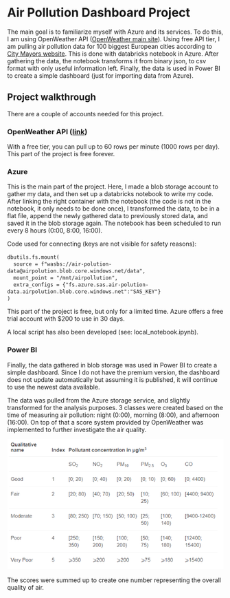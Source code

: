 # Air Pollution Dashboard Project
The main goal is to familiarize myself with Azure and its services. To do this, I am using OpenWeather API ([OpenWeather main site](https://openweathermap.org/)). Using free API tier, I am pulling air pollution data for 100 biggest European cities according to [City Mayors website](http://www.citymayors.com/features/euro_cities1.html). This is done with databricks notebook in Azure. After gathering the data, the notebook transforms it from binary json, to csv format with only useful information left. Finally, the data is used in Power BI to create a simple dashboard (just for importing data from Azure).

## Project walkthrough
There are a couple of accounts needed for this project.

### OpenWeather API ([link](https://openweathermap.org/))
With a free tier, you can pull up to 60 rows per minute (1000 rows per day). This part of the project is free forever.

### Azure
This is the main part of the project. Here, I made a blob storage account to gather my data, and then set up a databricks notebook to write my code. After linking the right container with the notebook (the code is not in the notebook, it only needs to be done once), I transformed the data, to be in a flat file, append the newly gathered data to previously stored data, and saved it in the blob storage again. The notebook has been scheduled to run every 8 hours (0:00, 8:00, 16:00).

Code used for connecting (keys are not visible for safety reasons):
~~~
dbutils.fs.mount(
  source = f"wasbs://air-polution-data@airpolution.blob.core.windows.net/data",
  mount_point = "/mnt/airpollution",
  extra_configs = {"fs.azure.sas.air-polution-data.airpolution.blob.core.windows.net":"SAS_KEY"}
)
~~~

This part of the project is free, but only for a limited time. Azure offers a free trial account with $200 to use in 30 days.

A local script has also been developed (see: local_notebook.ipynb).

### Power BI
Finally, the data gathered in blob storage was used in Power BI to create a simple dashboard. Since I do not have the premium version, the dashboard does not update automatically but assuming it is published, it will continue to use the newest data available.

The data was pulled from the Azure storage service, and slightly transformed for the analysis purposes. 3 classes were created based on the time of measuring air pollution: night (0:00), morning (8:00), and afternoon (16:00). On top of that a score system provided by OpenWeather was implemented to further investigate the air quality.

![](air_quality_table.png)

The scores were summed up to create one number representing the overall quality of air.